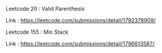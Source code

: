 Leetcode 20 : Valid Parenthesis

Link : https://leetcode.com/submissions/detail/1792378909/

Leetcode 155 : Min Stack 

Link : https://leetcode.com/submissions/detail/1796613587/
